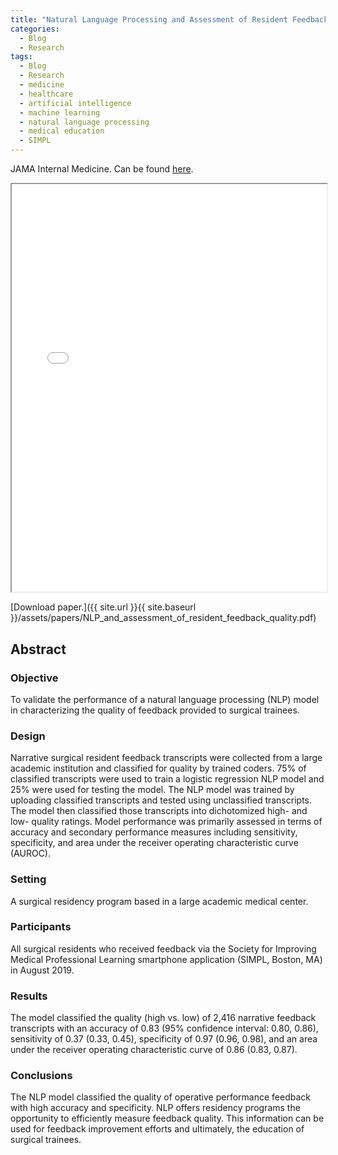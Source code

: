 ```yaml
---
title: "Natural Language Processing and Assessment of Resident Feedback Quality"
categories:
  - Blog
  - Research
tags:
  - Blog
  - Research
  - medicine
  - healthcare
  - artificial intelligence
  - machine learning
  - natural language processing
  - medical education
  - SIMPL
---
```


JAMA Internal Medicine. Can be found [here](https://doi.org/10.1016/j.jsurg.2021.05.012).


<iframe src="{{ site.url }}{{ site.baseurl }}/assets/papers/NLP_and_assessment_of_resident_feedback_quality.pdf" 
    style="aspect-ratio: 8.5 / 11;"
    width="100%" 
>
</iframe>

[Download paper.]({{ site.url }}{{ site.baseurl }}/assets/papers/NLP_and_assessment_of_resident_feedback_quality.pdf)


## Abstract
### Objective
To validate the performance of a natural language processing (NLP) model in characterizing the quality of feedback provided to surgical trainees.

### Design
Narrative surgical resident feedback transcripts were collected from a large academic institution and classified for quality by trained coders. 75% of classified transcripts were used to train a logistic regression NLP model and 25% were used for testing the model. The NLP model was trained by uploading classified transcripts and tested using unclassified transcripts. The model then classified those transcripts into dichotomized high- and low- quality ratings. Model performance was primarily assessed in terms of accuracy and secondary performance measures including sensitivity, specificity, and area under the receiver operating characteristic curve (AUROC).

### Setting
A surgical residency program based in a large academic medical center.

### Participants
All surgical residents who received feedback via the Society for Improving Medical Professional Learning smartphone application (SIMPL, Boston, MA) in August 2019.

### Results
The model classified the quality (high vs. low) of 2,416 narrative feedback transcripts with an accuracy of 0.83 (95% confidence interval: 0.80, 0.86), sensitivity of 0.37 (0.33, 0.45), specificity of 0.97 (0.96, 0.98), and an area under the receiver operating characteristic curve of 0.86 (0.83, 0.87).

### Conclusions
The NLP model classified the quality of operative performance feedback with high accuracy and specificity. NLP offers residency programs the opportunity to efficiently measure feedback quality. This information can be used for feedback improvement efforts and ultimately, the education of surgical trainees.
